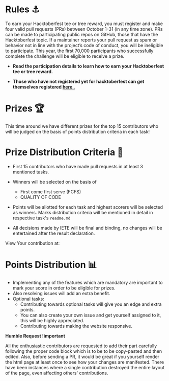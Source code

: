
# Rules ⚓

To earn your Hacktoberfest tee or tree reward, you must register and make four valid pull requests (PRs) between October 1-31 (in any time zone). PRs can be made to participating public repos on GitHub, those that have the Hacktoberfest topic. If a maintainer reports your pull request as spam or behavior not in line with the project’s code of conduct, you will be ineligible to participate. This year, the first 70,000 participants who successfully complete the challenge will be eligible to receive a prize.

- <b>Read the participation details to learn how to earn your Hacktoberfest tee or tree reward. </b>

- <b>Those who have not registered yet for hacktoberfest can get themselves registered <a href="https://hacktoberfest.com/auth/"> here .</a></b>


# Prizes 🏆

This time around we have different prizes for the top 15 contributors who will be judged on the basis of points distribution criteria in each task!

# Prize Distribution Criteria :scroll:

- First 15 contributors who have made pull requests in at least 3 mentioned tasks.

- Winners will be selected on the basis of

  - First come first serve (FCFS)
  - QUALITY OF CODE

- Points will be allotted for each task and highest scorers will be selected as winners. Marks distribution criteria will be mentioned in detail in respective task's `readme.md`

- All decisions made by IETE will be final and binding, no changes will be entertained after the result declaration.


View Your contribution at: 

# Points Distribution :bar_chart:

- Implementing any of the features which are mandatory are important to mark your score in order to be eligible for prizes.
- Also resolving issues will add an extra benefit.
- Optional tasks:
  - Contributing towards optional tasks will give you an edge and extra points.
  - You can also create your own issue and get yourself assigned to it, this will be highly appreciated.
  - Contributing towards making the website responsive.

**Humble Request !important**

All the enthusiastic contributors are requested to add their part carefully following the proper code block which is to be to be copy-pasted and then edited. Also, before sending a PR, it would be great if you yourself render the html page at least once to see how your changes are manifested. There have been instances where a single contribution destroyed the entire layout of the page, even affecting others' contributions.
